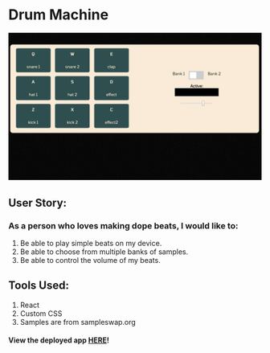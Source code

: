 # Drum Machine

![](./drumMachine.gif)

## User Story: 
### As a person who loves making dope beats, I would like to:
1. Be able to play simple beats on my device.
2. Be able to choose from multiple banks of samples.
3. Be able to control the volume of my beats.

## Tools Used: 
1. React
2. Custom CSS
3. Samples are from sampleswap.org


#### View the deployed app [HERE](https://nich-o-las.github.io/drum-machine/)! 